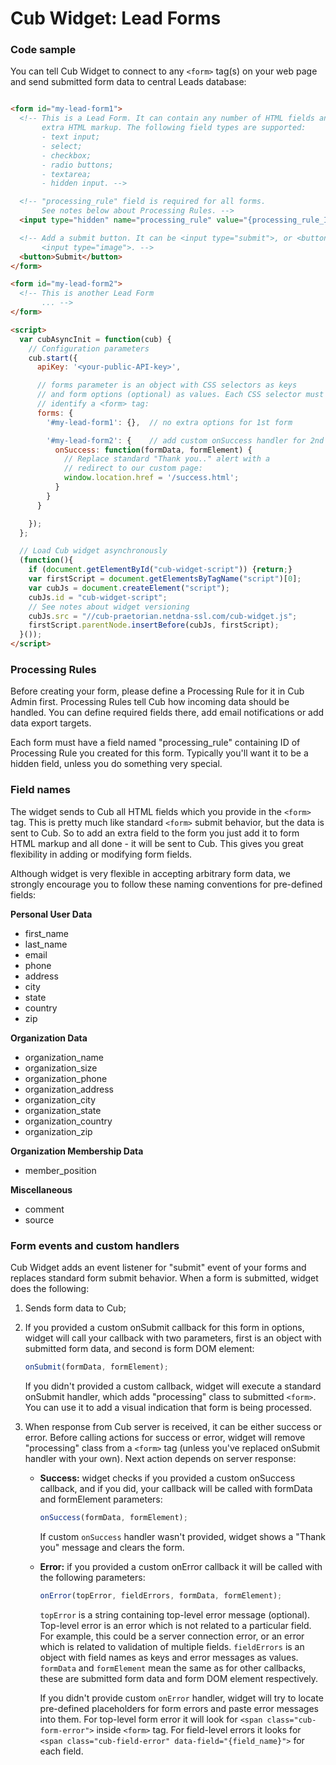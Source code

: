 # Cub Widget: Lead Forms

### Code sample

You can tell Cub Widget to connect to any ``<form>`` tag(s) on your web page
and send submitted form data to central Leads database:

```html

<form id="my-lead-form1">
  <!-- This is a Lead Form. It can contain any number of HTML fields and any
       extra HTML markup. The following field types are supported:
       - text input;
       - select;
       - checkbox;
       - radio buttons;
       - textarea;
       - hidden input. -->

  <!-- "processing_rule" field is required for all forms.
       See notes below about Processing Rules. -->
  <input type="hidden" name="processing_rule" value="{processing_rule_ID}">

  <!-- Add a submit button. It can be <input type="submit">, or <button>, or
       <input type="image">. -->
  <button>Submit</button>
</form>

<form id="my-lead-form2">
  <!-- This is another Lead Form
       ... -->
</form>

<script>
  var cubAsyncInit = function(cub) {
    // Configuration parameters
    cub.start({
      apiKey: '<your-public-API-key>',

      // forms parameter is an object with CSS selectors as keys
      // and form options (optional) as values. Each CSS selector must
      // identify a <form> tag:
      forms: {
        '#my-lead-form1': {},  // no extra options for 1st form

        '#my-lead-form2': {    // add custom onSuccess handler for 2nd form
          onSuccess: function(formData, formElement) {
            // Replace standard "Thank you.." alert with a
            // redirect to our custom page:
            window.location.href = '/success.html';
          }
        }
      }

    });
  };

  // Load Cub widget asynchronously
  (function(){
    if (document.getElementById("cub-widget-script")) {return;}
    var firstScript = document.getElementsByTagName("script")[0];
    var cubJs = document.createElement("script");
    cubJs.id = "cub-widget-script";
    // See notes about widget versioning
    cubJs.src = "//cub-praetorian.netdna-ssl.com/cub-widget.js";
    firstScript.parentNode.insertBefore(cubJs, firstScript);
  }());
</script>
```

### Processing Rules

Before creating your form, please define a Processing Rule for it in Cub Admin
first. Processing Rules tell Cub how incoming data should be handled. You can
define required fields there, add email notifications or add data export
targets.

Each form must have a field named "processing_rule" containing ID of Processing
Rule you created for this form. Typically you'll want it to be a hidden field,
unless you do something very special.

### Field names

The widget sends to Cub all HTML fields which you provide in the ``<form>``
tag. This is pretty much like standard ``<form>`` submit behavior, but the
data is sent to Cub. So to add an extra field to the form you just add it to
form HTML markup and all done - it will be sent to Cub. This gives you great
flexibility in adding or modifying form fields.

Although widget is very flexible in accepting arbitrary form data, we strongly
encourage you to follow these naming conventions for pre-defined fields:

**Personal User Data**
- first_name
- last_name
- email
- phone
- address
- city
- state
- country
- zip

**Organization Data**
- organization_name
- organization_size
- organization_phone
- organization_address
- organization_city
- organization_state
- organization_country
- organization_zip

**Organization Membership Data**
- member_position

**Miscellaneous**
- comment
- source

### Form events and custom handlers

Cub Widget adds an event listener for "submit" event of your forms and replaces
standard form submit behavior. When a form is submitted, widget does the
following:

  1. Sends form data to Cub;
  2. If you provided a custom onSubmit callback for this form in options,
     widget will call your callback with two parameters, first is an object
     with submitted form data, and second is form DOM element:

     ```js
     onSubmit(formData, formElement);
     ```

     If you didn't provided a custom callback, widget will execute a standard
     onSubmit handler, which adds "processing" class to submitted ``<form>``.
     You can use it to add a visual indication that form is being processed.
  3. When response from Cub server is received, it can be either success or error.
     Before calling actions for success or error, widget will remove "processing"
     class from a ``<form>`` tag (unless you've replaced onSubmit handler with
     your own). Next action depends on server response:
      * **Success:** widget checks if you provided a custom onSuccess callback,
        and if you did, your callback will be called with formData and formElement
        parameters:

        ```js
        onSuccess(formData, formElement);
        ```

        If custom ``onSuccess`` handler wasn't provided, widget shows a "Thank you"
        message and clears the form.
      * **Error:** if you provided a custom onError callback it will be called
        with the following parameters:

        ```js
        onError(topError, fieldErrors, formData, formElement);
        ```

        ``topError`` is a string containing top-level error message (optional).
        Top-level error is an error which is not related to a particular field.
        For example, this could be a server connection error, or an error which
        is related to validation of multiple fields. ``fieldErrors`` is an
        object with field names as keys and error messages as values. ``formData``
        and ``formElement`` mean the same as for other callbacks, these are
        submitted form data and form DOM element respectively.

        If you didn't provide custom ``onError`` handler, widget will try to
        locate pre-defined placeholders for form errors and paste error messages
        into them. For top-level form error it will look for
        ``<span class="cub-form-error">`` inside ``<form>`` tag.
        For field-level errors it looks for
        ``<span class="cub-field-error" data-field="{field_name}">`` for each
        field.
